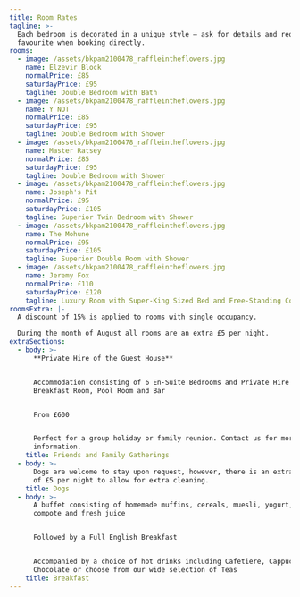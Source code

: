 ```yaml
---
title: Room Rates
tagline: >-
  Each bedroom is decorated in a unique style — ask for details and request your
  favourite when booking directly.
rooms:
  - image: /assets/bkpam2100478_raffleintheflowers.jpg
    name: Elzevir Block
    normalPrice: £85
    saturdayPrice: £95
    tagline: Double Bedroom with Bath
  - image: /assets/bkpam2100478_raffleintheflowers.jpg
    name: Y NOT
    normalPrice: £85
    saturdayPrice: £95
    tagline: Double Bedroom with Shower
  - image: /assets/bkpam2100478_raffleintheflowers.jpg
    name: Master Ratsey
    normalPrice: £85
    saturdayPrice: £95
    tagline: Double Bedroom with Shower
  - image: /assets/bkpam2100478_raffleintheflowers.jpg
    name: Joseph's Pit
    normalPrice: £95
    saturdayPrice: £105
    tagline: Superior Twin Bedroom with Shower
  - image: /assets/bkpam2100478_raffleintheflowers.jpg
    name: The Mohune
    normalPrice: £95
    saturdayPrice: £105
    tagline: Superior Double Room with Shower
  - image: /assets/bkpam2100478_raffleintheflowers.jpg
    name: Jeremy Fox
    normalPrice: £110
    saturdayPrice: £120
    tagline: Luxury Room with Super-King Sized Bed and Free-Standing Copper Bath
roomsExtra: |-
  A discount of 15% is applied to rooms with single occupancy.

  During the month of August all rooms are an extra £5 per night.
extraSections:
  - body: >-
      **Private Hire of the Guest House**


      Accommodation consisting of 6 En-Suite Bedrooms and Private Hire of the
      Breakfast Room, Pool Room and Bar


      From £600


      Perfect for a group holiday or family reunion. Contact us for more
      information.
    title: Friends and Family Gatherings
  - body: >-
      Dogs are welcome to stay upon request, however, there is an extra charge
      of £5 per night to allow for extra cleaning.
    title: Dogs
  - body: >-
      A buffet consisting of homemade muffins, cereals, muesli, yogurt, fruit
      compote and fresh juice


      Followed by a Full English Breakfast


      Accompanied by a choice of hot drinks including Cafetiere, Cappuccino, Hot
      Chocolate or choose from our wide selection of Teas
    title: Breakfast
---
```


